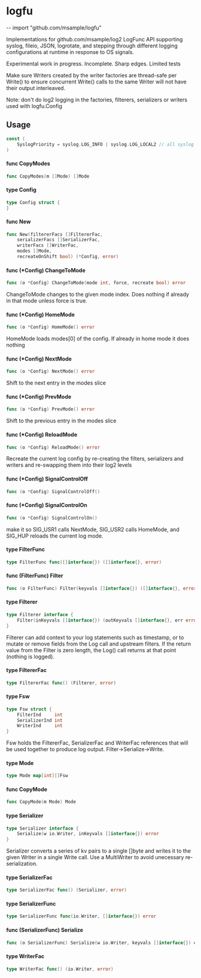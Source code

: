 # logfu
--
    import "github.com/msample/logfu"

Implementations for github.com/msample/log2 LogFunc API supporting syslog,
fileio, JSON, logrotate, and stepping through different logging configurations
at runtime in response to OS signals.

Experimental work in progress. Incomplete. Sharp edges. Limited tests

Make sure Writers created by the writer factories are thread-safe per Write() to
ensure concurrent Write() calls to the same Writer will not have their output
interleaved.

Note: don't do log2 logging in the factories, filterers, serializers or writers
used with logfu.Config

## Usage

```go
const (
	SyslogPriority = syslog.LOG_INFO | syslog.LOG_LOCAL2 // all syslog usage gets this setup
)
```

#### func  CopyModes

```go
func CopyModes(m []Mode) []Mode
```

#### type Config

```go
type Config struct {
}
```


#### func  New

```go
func New(filtererFacs []FiltererFac,
	serializerFacs []SerializerFac,
	writerFacs []WriterFac,
	modes []Mode,
	recreateOnShift bool) (*Config, error)
```

#### func (*Config) ChangeToMode

```go
func (o *Config) ChangeToMode(mode int, force, recreate bool) error
```
ChangeToMode changes to the given mode index. Does nothing if already in that
mode unless force is true.

#### func (*Config) HomeMode

```go
func (o *Config) HomeMode() error
```
HomeMode loads modes[0] of the config. If already in home mode it does nothing

#### func (*Config) NextMode

```go
func (o *Config) NextMode() error
```
Shift to the next entry in the modes slice

#### func (*Config) PrevMode

```go
func (o *Config) PrevMode() error
```
Shift to the previous entry in the modes slice

#### func (*Config) ReloadMode

```go
func (o *Config) ReloadMode() error
```
Recreate the current log config by re-creating the filters, serializers and
writers and re-swapping them into their log2 levels

#### func (*Config) SignalControlOff

```go
func (o *Config) SignalControlOff()
```

#### func (*Config) SignalControlOn

```go
func (o *Config) SignalControlOn()
```
make it so SIG_USR1 calls NextMode, SIG_USR2 calls HomeMode, and SIG_HUP reloads
the current log mode.

#### type FilterFunc

```go
type FilterFunc func([]interface{}) ([]interface{}, error)
```


#### func (FilterFunc) Filter

```go
func (o FilterFunc) Filter(keyvals []interface{}) ([]interface{}, error)
```

#### type Filterer

```go
type Filterer interface {
	Filter(inKeyvals []interface{}) (outKeyvals []interface{}, err error)
}
```

Filterer can add context to your log statements such as timestamp, or to mutate
or remove fields from the Log call and upstream filters. If the return value
from the Filter is zero length, the Log() call returns at that point (nothing is
logged).

#### type FiltererFac

```go
type FiltererFac func() (Filterer, error)
```


#### type Fsw

```go
type Fsw struct {
	FilterInd     int
	SerializerInd int
	WriterInd     int
}
```

Fsw holds the FiltererFac, SerializerFac and WriterFac references that will be
used together to produce log output. Filter->Serialize->Write.

#### type Mode

```go
type Mode map[int][]Fsw
```


#### func  CopyMode

```go
func CopyMode(m Mode) Mode
```

#### type Serializer

```go
type Serializer interface {
	Serialize(w io.Writer, inKeyvals []interface{}) error
}
```

Serializer converts a series of kv pairs to a single []byte and writes it to the
given Writer in a single Write call. Use a MultiWriter to avoid unecessary
re-serialization.

#### type SerializerFac

```go
type SerializerFac func() (Serializer, error)
```


#### type SerializerFunc

```go
type SerializerFunc func(io.Writer, []interface{}) error
```


#### func (SerializerFunc) Serialize

```go
func (o SerializerFunc) Serialize(w io.Writer, keyvals []interface{}) error
```

#### type WriterFac

```go
type WriterFac func() (io.Writer, error)
```
